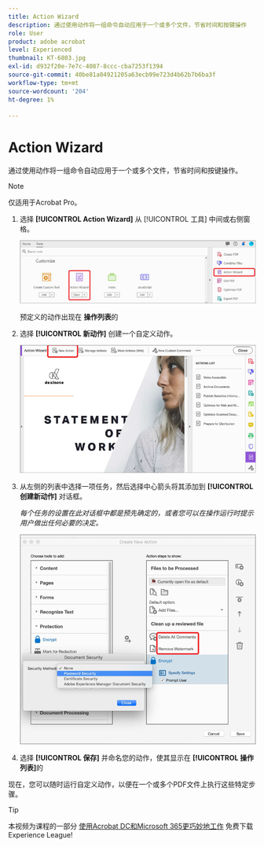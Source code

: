 ```yaml
---
title: Action Wizard
description: 通过使用动作将一组命令自动应用于一个或多个文件，节省时间和按键操作
role: User
product: adobe acrobat
level: Experienced
thumbnail: KT-6803.jpg
exl-id: d932f20e-7e7c-4087-8ccc-cba7253f1394
source-git-commit: 40be81a04921205a63ecb99e723d4b62b7b6ba3f
workflow-type: tm+mt
source-wordcount: '204'
ht-degree: 1%

---
```


# Action Wizard

通过使用动作将一组命令自动应用于一个或多个文件，节省时间和按键操作。

>[!NOTE]
>
>仅适用于Acrobat Pro。

1. 选择 **[!UICONTROL Action Wizard]** 从 [!UICONTROL 工具] 中间或右侧窗格。

   ![Action Wizard步骤1](../assets/ActionWizard_1.png)

   预定义的动作出现在 **操作列表**&#x200B;的

1. 选择 **[!UICONTROL 新动作]** 创建一个自定义动作。

   ![Action Wizard步骤2](../assets/ActionWizard_2.png)

1. 从左侧的列表中选择一项任务，然后选择中心箭头将其添加到 **[!UICONTROL 创建新动作]** 对话框。

   *每个任务的设置在此对话框中都是预先确定的，或者您可以在操作运行时提示用户做出任何必要的决定。*

   ![Action Wizard步骤3](../assets/ActionWizard_3.png)

1. 选择 **[!UICONTROL 保存]** 并命名您的动作，使其显示在 **[!UICONTROL 操作列表]**&#x200B;的

现在，您可以随时运行自定义动作，以便在一个或多个PDF文件上执行这些特定步骤。

>[!TIP]
>
>本视频为课程的一部分 [使用Acrobat DC和Microsoft 365更巧妙地工作](https://experienceleague.adobe.com/?recommended=Acrobat-U-1-2021.microsoft365) 免费下载Experience League!
